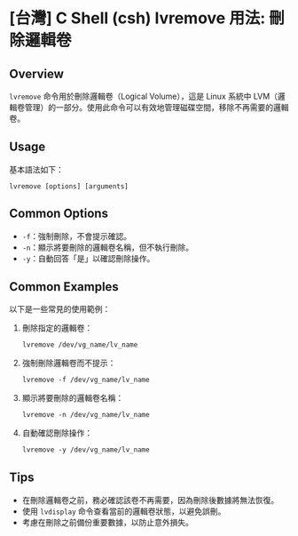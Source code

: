 # [台灣] C Shell (csh) lvremove 用法: 刪除邏輯卷

## Overview
`lvremove` 命令用於刪除邏輯卷（Logical Volume），這是 Linux 系統中 LVM（邏輯卷管理）的一部分。使用此命令可以有效地管理磁碟空間，移除不再需要的邏輯卷。

## Usage
基本語法如下：
```
lvremove [options] [arguments]
```

## Common Options
- `-f`：強制刪除，不會提示確認。
- `-n`：顯示將要刪除的邏輯卷名稱，但不執行刪除。
- `-y`：自動回答「是」以確認刪除操作。

## Common Examples
以下是一些常見的使用範例：

1. 刪除指定的邏輯卷：
   ```csh
   lvremove /dev/vg_name/lv_name
   ```

2. 強制刪除邏輯卷而不提示：
   ```csh
   lvremove -f /dev/vg_name/lv_name
   ```

3. 顯示將要刪除的邏輯卷名稱：
   ```csh
   lvremove -n /dev/vg_name/lv_name
   ```

4. 自動確認刪除操作：
   ```csh
   lvremove -y /dev/vg_name/lv_name
   ```

## Tips
- 在刪除邏輯卷之前，務必確認該卷不再需要，因為刪除後數據將無法恢復。
- 使用 `lvdisplay` 命令查看當前的邏輯卷狀態，以避免誤刪。
- 考慮在刪除之前備份重要數據，以防止意外損失。
